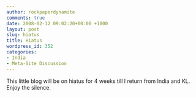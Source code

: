 ```yaml
---
author: rockpaperdynamite
comments: true
date: 2008-02-12 09:02:20+00:00 +1000
layout: post
slug: hiatus
title: Hiatus
wordpress_id: 352
categories:
- India
- Meta-Site Discussion
---
```


This little blog will be on hiatus for 4 weeks till I return from India and KL. Enjoy the silence.
